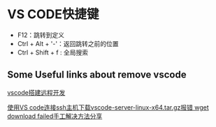 # VS CODE快捷键
- F12：跳转到定义
- Ctrl + Alt + '-'：返回跳转之前的位置
- Ctrl + Shift + f : 全局搜索

## Some Useful links about remove vscode

[vscode搭建远程开发](https://blog.csdn.net/bcfd_yundou/article/details/96135456)

[使用VS code连接ssh主机下载vscode-server-linux-x64.tar.gz报错 wget download failed手工解决方法分享](https://blog.csdn.net/zhuzixiangshui/article/details/103680328)
